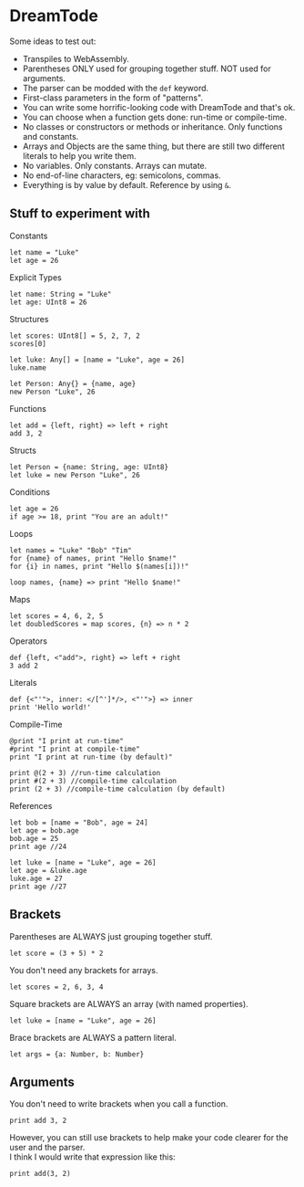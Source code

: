 # DreamTode
Some ideas to test out:
* Transpiles to WebAssembly.
* Parentheses ONLY used for grouping together stuff. NOT used for arguments.
* The parser can be modded with the `def` keyword.
* First-class parameters in the form of "patterns".
* You can write some horrific-looking code with DreamTode and that's ok.
* You can choose when a function gets done: run-time or compile-time.
* No classes or constructors or methods or inheritance. Only functions and constants.
* Arrays and Objects are the same thing, but there are still two different literals to help you write them.
* No variables. Only constants. Arrays can mutate.
* No end-of-line characters, eg: semicolons, commas.
* Everything is by value by default. Reference by using `&`.

## Stuff to experiment with
Constants
```
let name = "Luke"
let age = 26
```

Explicit Types
```
let name: String = "Luke"
let age: UInt8 = 26
```

Structures
```
let scores: UInt8[] = 5, 2, 7, 2
scores[0]

let luke: Any[] = [name = "Luke", age = 26]
luke.name

let Person: Any{} = {name, age}
new Person "Luke", 26
```

Functions
```
let add = {left, right} => left + right
add 3, 2
```

Structs
```
let Person = {name: String, age: UInt8}
let luke = new Person "Luke", 26
```

Conditions
```
let age = 26
if age >= 18, print "You are an adult!"
```

Loops
```
let names = "Luke" "Bob" "Tim"
for {name} of names, print "Hello $name!"
for {i} in names, print "Hello $(names[i])!"
```
```
loop names, {name} => print "Hello $name!"
```

Maps
```
let scores = 4, 6, 2, 5
let doubledScores = map scores, {n} => n * 2
```

Operators
```
def {left, <"add">, right} => left + right
3 add 2
```

Literals
```
def {<"'">, inner: </[^']*/>, <"'">} => inner
print 'Hello world!'
```

Compile-Time
```
@print "I print at run-time"
#print "I print at compile-time"
print "I print at run-time (by default)"

print @(2 + 3) //run-time calculation
print #(2 + 3) //compile-time calculation
print (2 + 3) //compile-time calculation (by default)
```

References
```
let bob = [name = "Bob", age = 24]
let age = bob.age
bob.age = 25
print age //24

let luke = [name = "Luke", age = 26]
let age = &luke.age
luke.age = 27
print age //27
```

## Brackets
Parentheses are ALWAYS just grouping together stuff.
```
let score = (3 + 5) * 2
```

You don't need any brackets for arrays.
```
let scores = 2, 6, 3, 4
```

Square brackets are ALWAYS an array (with named properties).
```
let luke = [name = "Luke", age = 26]
```

Brace brackets are ALWAYS a pattern literal.
```
let args = {a: Number, b: Number}
```

## Arguments
You don't need to write brackets when you call a function.
```
print add 3, 2
```
However, you can still use brackets to help make your code clearer for the user and the parser.<br>
I think I would write that expression like this:
```
print add(3, 2)
```
